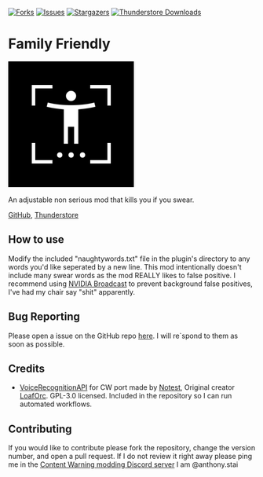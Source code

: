 [![Forks][forks-shield]][forks-url]
[![Issues][issues-shield]][issues-url]
[![Stargazers][stars-shield]][stars-url]
[![Thunderstore Downloads][thunderstore-shield]][thunderstore-url]

# Family Friendly
![Logo](https://github.com/ItzRock/FamilyFriendly/blob/main/icon.png)

An adjustable non serious mod that kills you if you swear.

[GitHub](https://github.com/ItzRock/FamilyFriendly), [Thunderstore](https://thunderstore.io/c/content-warning/p/AnthonyStai/FamilyFriendly/)

## How to use
Modify the included "naughtywords.txt" file in the plugin's directory to any words you'd like seperated by a new line. This mod intentionally doesn't include many swear words as the mod REALLY likes to false positive. I recommend using [NVIDIA Broadcast](https://www.nvidia.com/en-us/geforce/broadcasting/broadcast-app/) to prevent background false positives, I've had my chair say "shit" apparently.


## Bug Reporting

Please open a issue on the GitHub repo [here](https://github.com/ItzRock/FamilyFriendly/issues). I will re`spond to them as soon as possible.

## Credits
* [VoiceRecognitionAPI](https://github.com/NotestQ/VoiceRecognitionAPI) for CW port made by [Notest](https://github.com/NotestQ), Original creator [LoafOrc](https://github.com/LoafOrc/VoiceRecognitionAPI). GPL-3.0 licensed. Included in the repository so I can run automated workflows.

## Contributing

If you would like to contribute please fork the repository, change the version number, and open a pull request. If I do not review it right away please ping me in the [Content Warning modding Discord server](https://discord.gg/yeGDSm4gFq) I am @anthony.stai

[contributors-shield]: https://img.shields.io/github/contributors/ItzRock/FamilyFriendly.svg?style=for-the-badge
[contributors-url]: https://github.com/ItzRock/FamilyFriendly/graphs/contributors
[forks-shield]: https://img.shields.io/github/forks/ItzRock/FamilyFriendly.svg?style=for-the-badge
[forks-url]: https://github.com/ItzRock/FamilyFriendly/network/members
[stars-shield]: https://img.shields.io/github/stars/ItzRock/FamilyFriendly.svg?style=for-the-badge
[stars-url]: https://github.com/ItzRock/FamilyFriendly/stargazers
[issues-shield]: https://img.shields.io/github/issues/ItzRock/FamilyFriendly.svg?style=for-the-badge
[issues-url]: https://github.com/ItzRock/FamilyFriendly/issues
[license-shield]: https://img.shields.io/github/license/ItzRock/FamilyFriendly.svg?style=for-the-badge
[license-url]: https://github.com/ItzRock/FamilyFriendly/blob/master/LICENSE.txt
[thunderstore-shield]: https://img.shields.io/thunderstore/dt/AnthonyStai/FamilyFriendly?style=for-the-badge&logo=thunderstore
[thunderstore-url]: https://thunderstore.io/c/content-warning/p/AnthonyStai/FamilyFriendly/
